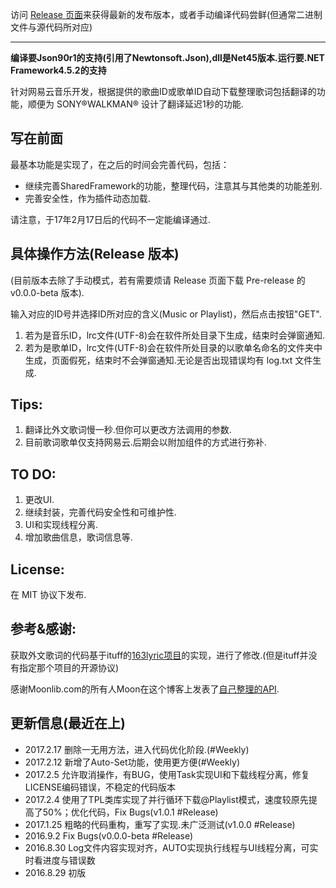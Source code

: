 ﻿访问 [Release 页面](https://github.com/Ludoux/LRCHelper/releases)来获得最新的发布版本，或者手动编译代码尝鲜(但通常二进制文件与源代码所对应) 

-----

**编译要Json90r1的支持(引用了Newtonsoft.Json),dll是Net45版本.运行要.NET Framework4.5.2的支持**

针对网易云音乐开发，根据提供的歌曲ID或歌单ID自动下载整理歌词包括翻译的功能，顺便为  SONY®WALKMAN® 设计了翻译延迟1秒的功能.

## 写在前面

最基本功能是实现了，在之后的时间会完善代码，包括：

* 继续完善SharedFramework的功能，整理代码，注意其与其他类的功能差别.
* 完善安全性，作为插件动态加载.

请注意，于17年2月17日后的代码不一定能编译通过.

## 具体操作方法(Release 版本)

(目前版本去除了手动模式，若有需要烦请 Release 页面下载 Pre-release 的v0.0.0-beta 版本).

输入对应的ID号并选择ID所对应的含义(Music or Playlist)，然后点击按钮"GET".

1. 若为是音乐ID，lrc文件(UTF-8)会在软件所处目录下生成，结束时会弹窗通知.
2. 若为是歌单ID，lrc文件(UTF-8)会在软件所处目录的以歌单名命名的文件夹中生成，页面假死，结束时不会弹窗通知.无论是否出现错误均有 log.txt 文件生成.

## Tips:

1. 翻译比外文歌词慢一秒.但你可以更改方法调用的参数.
2. 目前歌词歌单仅支持网易云.后期会以附加组件的方式进行弥补.

## TO DO:

1. 更改UI.
2. 继续封装，完善代码安全性和可维护性.
3. UI和实现线程分离.
4. 增加歌曲信息，歌词信息等.

## License:

在 MIT 协议下发布.

## 参考&感谢:

获取外文歌词的代码基于ituff的[163lyric项目](https://github.com/ituff/163lyric)的实现，进行了修改.(但是ituff并没有指定那个项目的开源协议)

感谢Moonlib.com的所有人Moon在这个博客上发表了[自己整理的API](http://moonlib.com/606.html).

## 更新信息(最近在上)
* 2017.2.17 删除一无用方法，进入代码优化阶段.(#Weekly)
* 2017.2.12 新增了Auto-Set功能，使用更方便(#Weekly)
* 2017.2.5 允许取消操作，有BUG，使用Task实现UI和下载线程分离，修复LICENSE编码错误，不稳定的代码版本
* 2017.2.4  使用了TPL类库实现了并行循环下载@Playlist模式，速度较原先提高了50%；优化代码，Fix Bugs(v1.0.1 #Release)
* 2017.1.25 粗略的代码重构，重写了实现.未广泛测试(v1.0.0 #Release)
* 2016.9.2   Fix Bugs(v0.0.0-beta #Release)
* 2016.8.30 Log文件内容实现对齐，AUTO实现执行线程与UI线程分离，可实时看进度与错误数
* 2016.8.29 初版